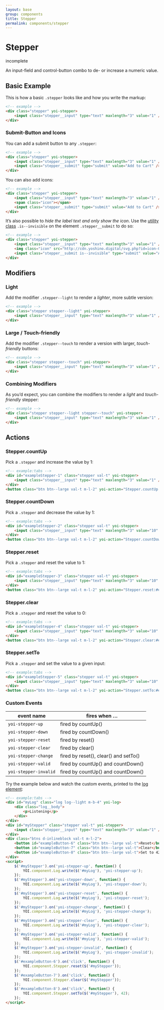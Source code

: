 ```yaml
---
layout: base
group: components
title: Stepper
permalink: components/stepper
---
```


# Stepper

<div class="m-t-4 m--pos-tr m--m-4 m--m-t-10">
    <span class="badge badge--negative">incomplete</span>
</div>

<p class="intro">An input-field and control-button combo to de- or increase a numeric value.</p>

## Basic Example

This is how a basic `.stepper` looks like and how you write the markup:

```html
<!-- example -->
<div class="stepper" yoi-stepper>
    <input class="stepper__input" type="text" maxlength="3" value="1" />
</div>
```

### Submit-Button and Icons

You can add a submit button to any `.stepper`:

```html
<!-- example -->
<div class="stepper" yoi-stepper>
    <input class="stepper__input" type="text" maxlength="3" value="1" />
    <input class="stepper__submit" type="submit" value="Add to Cart" />
</div>
```

You can also add icons:

```html
<!-- example -->
<div class="stepper" yoi-stepper>
    <input class="stepper__input" type="text" maxlength="3" value="1" />
    <span class="icon"></span>
    <input class="stepper__submit" type="submit" value="Add to Cart" />
</div>
```

It’s also possible to *hide the label text and only show the icon*. Use the [utility class](utilities/visibility.html) `.is--invisible` on the element `.stepper__submit` to do so:

```html
<!-- example -->
<div class="stepper" yoi-stepper>
    <input class="stepper__input" type="text" maxlength="3" value="1" />
    <img class="icon" src="http://cdn.yoshino.digital/svg.php?id=icon-026" yoi-icon />
    <input class="stepper__submit is--invisible" type="submit" value="Add to Cart" />
</div>
```

## Modifiers

### Light

Add the modifier `.stepper--light` to render a *lighter*, more subtle version:

```html
<!-- example -->
<div class="stepper stepper--light" yoi-stepper>
    <input class="stepper__input" type="text" maxlength="3" value="1" />
</div>
```

### Large / Touch-friendly

Add the modifier `.stepper--touch` to render a version with larger, *touch-friendly* buttons:

```html
<!-- example -->
<div class="stepper stepper--touch" yoi-stepper>
    <input class="stepper__input" type="text" maxlength="3" value="1" />
</div>
```

### Combining Modifiers

As you’d expect, you can combine the modifiers to render a *light* and *touch-friendly* stepper:

```html
<!-- example -->
<div class="stepper stepper--light stepper--touch" yoi-stepper>
    <input class="stepper__input" type="text" maxlength="3" value="1" />
</div>
```

## Actions

### Stepper.countUp

Pick a `.stepper` and increase the value by 1:

```html
<!-- example:tabs -->
<div id="exampleStepper-1" class="stepper val-t" yoi-stepper>
    <input class="stepper__input" type="text" maxlength="3" value="1" />
</div>
<button class="btn btn--large val-t m-l-2" yoi-action="Stepper.countUp:#exampleStepper-1;">Count Up</button>
```

### Stepper.countDown

Pick a `.stepper` and decrease the value by 1:

```html
<!-- example:tabs -->
<div id="exampleStepper-2" class="stepper val-t" yoi-stepper>
    <input class="stepper__input" type="text" maxlength="3" value="10" />
</div>
<button class="btn btn--large val-t m-l-2" yoi-action="Stepper.countDown:#exampleStepper-2;">Count Down</button>
```

### Stepper.reset

Pick a `.stepper` and reset the value to 1:

```html
<!-- example:tabs -->
<div id="exampleStepper-3" class="stepper val-t" yoi-stepper>
    <input class="stepper__input" type="text" maxlength="3" value="10" />
</div>
<button class="btn btn--large val-t m-l-2" yoi-action="Stepper.reset:#exampleStepper-3;">Reset</button>
```

### Stepper.clear

Pick a `.stepper` and reset the value to 0:

```html
<!-- example:tabs -->
<div id="exampleStepper-4" class="stepper val-t" yoi-stepper>
    <input class="stepper__input" type="text" maxlength="3" value="10" />
</div>
<button class="btn btn--large val-t m-l-2" yoi-action="Stepper.clear:#exampleStepper-4;">Clear</button>
```

### Stepper.setTo

Pick a `.stepper` and set the value to a given input:

```html
<!-- example:tabs -->
<div id="exampleStepper-5" class="stepper val-t" yoi-stepper>
    <input class="stepper__input" type="text" maxlength="3" value="10" />
</div>
<button class="btn btn--large val-t m-l-2" yoi-action="Stepper.setTo:#exampleStepper-5, 42;">Set to 42</button>
```

### Custom Events

| event name            | fires when …                          |
| --------------------- | ------------------------------------- |
| `yoi-stepper-up`      | fired by countUp()                    |
| `yoi-stepper-down`    | fired by countDown()                  |
| `yoi-stepper-reset`   | fired by reset()                      |
| `yoi-stepper-clear`   | fired by clear()                      |
| `yoi-stepper-change`  | fired by reset(), clear() and setTo() |
| `yoi-stepper-valid`   | fired by countUp() and countDown()    |
| `yoi-stepper-invalid` | fired by countUp() and countDown()    |

Try the example below and watch the custom events, printed to the [log element](components/log.html):

```html
<!-- example:tabs -->
<div id="myLog" class="log log--light m-b-4" yoi-log>
    <div class="log__body">
        <p>Listening</p>
    </div>
</div>
<div id="myStepper" class="stepper val-t" yoi-stepper>
    <input class="stepper__input" type="text" maxlength="3" value="1" />
</div>
<div class="btns d-inlineblock val-t m-l-2">
    <button id="exampleButton-6" class="btn btn--large val-t">Reset</button>
    <button id="exampleButton-7" class="btn btn--large val-t">Clear</button>
    <button id="exampleButton-8" class="btn btn--large val-t">Set to 42</button>
</div>
<script>
    $('#myStepper').on('yoi-stepper-up', function() {
        YOI.component.Log.write($('#myLog'), 'yoi-stepper-up');
    });
    $('#myStepper').on('yoi-stepper-down', function() {
        YOI.component.Log.write($('#myLog'), 'yoi-stepper-down');
    });
    $('#myStepper').on('yoi-stepper-reset', function() {
        YOI.component.Log.write($('#myLog'), 'yoi-stepper-reset');
    });
    $('#myStepper').on('yoi-stepper-change', function() {
        YOI.component.Log.write($('#myLog'), 'yoi-stepper-change');
    });
    $('#myStepper').on('yoi-stepper-clear', function() {
        YOI.component.Log.write($('#myLog'), 'yoi-stepper-clear');
    });
    $('#myStepper').on('yoi-stepper-valid', function() {
        YOI.component.Log.write($('#myLog'), 'yoi-stepper-valid');
    });
    $('#myStepper').on('yoi-stepper-invalid', function() {
        YOI.component.Log.write($('#myLog'), 'yoi-stepper-invalid');
    });
    $('#exampleButton-6').on('click', function() {
        YOI.component.Stepper.reset($('#myStepper'));
    });
    $('#exampleButton-7').on('click', function() {
        YOI.component.Stepper.clear($('#myStepper'));
    });
    $('#exampleButton-8').on('click', function() {
        YOI.component.Stepper.setTo($('#myStepper'), 42);
    });
</script>
```
